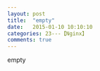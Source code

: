 ```yaml
---
layout: post
title:  "empty"
date:   2015-01-10 10:10:10
categories: 23---【Nginx】
comments: true
---
```

empty
